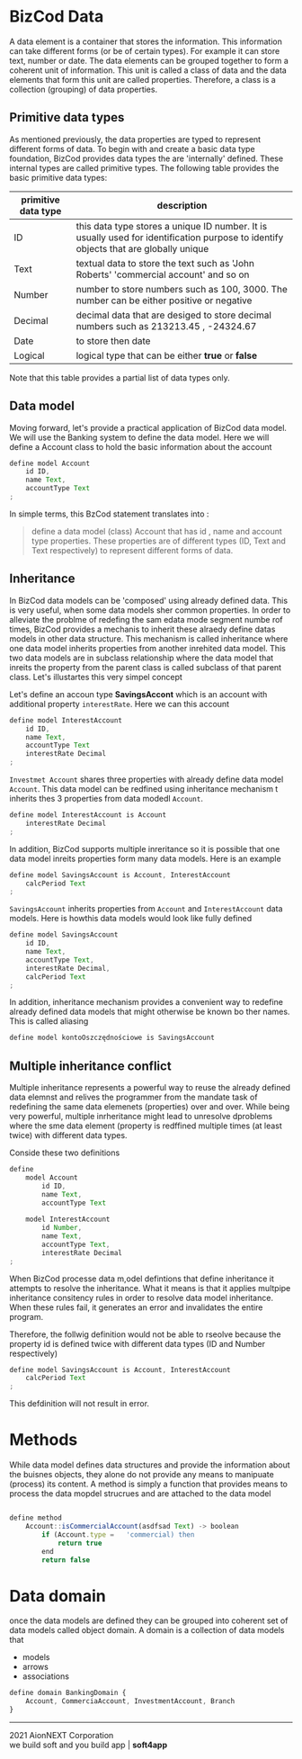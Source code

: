 

# BizCod Data

A data element is a container that stores the information. This information can take different forms (or be of certain types). For example it can store text, number or date. The data elements can be grouped together to form a coherent unit of information. 
This unit is called a class of data and the data elements that form this unit are called properties. Therefore, a class is a collection (grouping) of data properties.

## Primitive data types

As mentioned previously, the data properties are typed to represent different forms of data. To begin with and create a basic data type foundation, BizCod provides data types the are 'internally' defined. These internal types are called primitive types. The following table provides the basic primitive data types: 

| primitive data type                           | description   |
|--------------------------------|------------------------------------------------------------------------|
| ID                             |  this data type stores a unique ID number. It is usually used for identification purpose to identify objects that are globally unique                    |
| Text                    | textual data to store the text such as 'John Roberts' 'commercial account' and so on                                          | 
| Number                     | number to store numbers such as 100, 3000. The number can be either positive or negative                                        | 
| Decimal                     | decimal data that are desiged to store decimal numbers such as 213213.45 , -24324.67                                          | 
| Date                     | to store then date                                      | 
| Logical                     | logical type that can be either <b>true</b> or <b>false</b>                                        | 

Note that this table provides a partial list of data types only. 

## Data model

Moving forward, let's provide a practical application of BizCod data model. We will use the Banking system to define the data model. 
Here we will define a Account class to hold the basic information about the account




```js
define model Account
    id ID,
    name Text,
    accountType Text    
;
```
In simple terms, this BzCod statement translates into :
> define a data model (class) Account that has id , name and account type properties. These properties are of different types (ID, Text and Text respectively) to represent  different forms of data.

## Inheritance

In BizCod data models can be 'composed' using already defined data. This is very useful, when some data models sher common properties. In order to alleviate the problme of redefing the sam edata mode segment numbe rof times, BizCod provides a mechanis to inherit these alraedy define datas models in other data structure. This mechanism is called inheritance where one data model inherits properties from another inrehited data model. This two data models are in subclass relationship where the data model that inreits the property from the parent class is called subclass of that parent class. Let's illustartes this very simpel concept 

Let's define an accoun type **SavingsAccont** which is an account with additional property `interestRate`. Here we can this account

```js
define model InterestAccount
    id ID,
    name Text,
    accountType Text    
    interestRate Decimal
;
```

`Investmet Account` shares three properties with already define data model `Account`. This data model can be redfined using inheritance mechanism t inherits thes 3 properties from data modedl `Account`. 

```js
define model InterestAccount is Account
    interestRate Decimal
;
```

In addition, BizCod supports multiple inreritance so it is possible that one data model inreits properties form many data models. Here is an example

```js
define model SavingsAccount is Account, InterestAccount
    calcPeriod Text
;
```

`SavingsAccount` inherits properties from `Account` and `InterestAccount` data models. Here is howthis data models would look like fully defined

```js
define model SavingsAccount
    id ID,
    name Text,
    accountType Text,
    interestRate Decimal,    
    calcPeriod Text
;
```

In addition, inheritance mechanism provides a convenient way  to redefine already defined data models that might otherwise be known bo ther names. This is called aliasing

```js
define model kontoOszczędnościowe is SavingsAccount
```

## Multiple inheritance conflict

Multiple inheritance represents a powerful way to reuse the already defined data elemnst and relives the programmer from the mandate task of redefining the same data elemenets (properties) over and over. While being very powerful, multiple inrheritance might lead to unresolve dproblems where the sme data element (property is redffined multiple times (at least twice) with different data types. 

Conside these two definitions 

```js
define 
    model Account
        id ID,
        name Text,
        accountType Text    
        
    model InterestAccount
        id Number,
        name Text,
        accountType Text,    
        interestRate Decimal
;
```

When BizCod processe data m,odel defintions that define inheritance it attempts to resolve the inheritance. What it means is that it applies multpipe inheritance consitency rules in order to resolve data model inheritance. When these rules fail, it generates an error and invalidates the entire program.

Therefore, the follwig definition would not be able to rseolve because the property id is defined twice with different data types (ID and Number respectively)

```js
define model SavingsAccount is Account, InterestAccount
    calcPeriod Text
;
```

This defdinition will not result in error.


# Methods

While data model defines data structures and provide the information about the buisnes objects, they alone do not provide any means to manipuate (process) its content. A method is simply a function that provides means to process the data mopdel strucrues and are attached to the data model

```js

define method 
    Account::isCommercialAccount(asdfsad Text) -> boolean 
        if (Account.type =   'commercial) then
            return true
        end
        return false

```


# Data domain

once the data models are defined they can be grouped into coherent set of data models called object domain. A domain is a collection of data models that

- models
- arrows
- associations


```js
define domain BankingDomain {
    Account, CommerciaAccount, InvestmentAccount, Branch
}
```


____________________
2021 AionNEXT Corporation<br>
we build soft and you build app | <b>soft4app</b>
